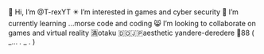 🦖 Hi, I’m @T-rexYT
✴️ I’m interested in games and cyber security
🌸 I’m currently learning ...morse code and coding
😸 I’m looking to collaborate on games and virtual reality
🈵otaku
🇩🇴🇯🇵aesthetic yandere-deredere
💚88 ( _... _._ _  . )
